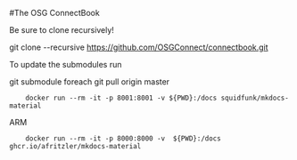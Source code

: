 #The OSG ConnectBook

Be sure to clone recursively!

git clone --recursive https://github.com/OSGConnect/connectbook.git

To update the submodules run

git submodule foreach git pull origin master

```shell
    docker run --rm -it -p 8001:8001 -v ${PWD}:/docs squidfunk/mkdocs-material
```

ARM
```shell
    docker run --rm -it -p 8000:8000 -v  ${PWD}:/docs ghcr.io/afritzler/mkdocs-material
```
